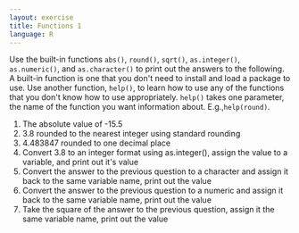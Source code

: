 ```yaml
---
layout: exercise
title: Functions 1
language: R
---
```


Use the built-in functions `abs()`, `round()`, `sqrt()`, `as.integer()`, `as.numeric()`, and `as.character()` to print out the answers to the following. A built-in function is one
that you don't need to install and load a package to use. Use another function, `help()`,
to learn how to use any of the functions that you don't know how to use
appropriately. `help()` takes one parameter, the name of the function you want
information about. E.g.,`help(round)`.

1. The absolute value of -15.5
2. 3.8 rounded to the nearest integer using standard rounding
3. 4.483847 rounded to one decimal place
4. Convert 3.8 to an integer format using as.integer(), assign the value to a
variable, and print out it's value
5. Convert the answer to the previous question to a character and assign it
back to the same variable name, print out the value
6. Convert the answer to the previous question to a numeric and assign it
back to the same variable name, print out the value
7. Take the square of the answer to the previous question, assign it the
same variable name, print out the value
